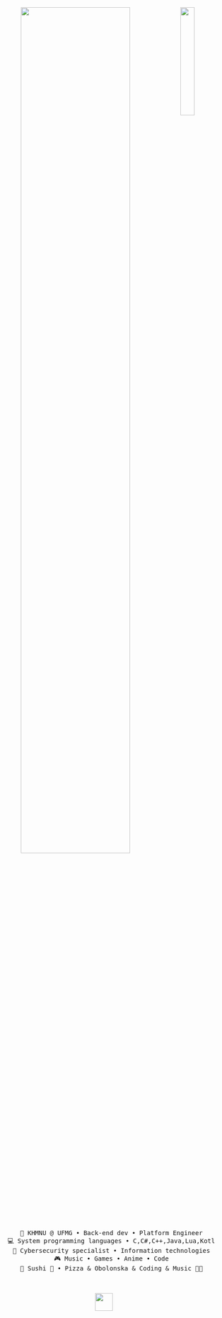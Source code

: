 <div align="center">
<img src="https://github.com/innng/innng/assets/26755058/5e0ce0fb-c544-4f8c-a307-5849165746d0" width="25%" align="right" />
<img src="https://readme-typing-svg.demolab.com?font=Inconsolata&weight=500&size=50&duration=4000&pause=300&color=A7A459&center=true&vCenter=true&multiline=true&repeat=false&random=false&width=1300&height=140&lines=Hello+hello;I'm+DeFex%2C+a+reverse+genius+and+wannabe+radiant+%E2%9C%A9" width="70%" />
<br><br>
<pre>
    💼 KHMNU @ UFMG • Back-end dev • Platform Engineer
    💻 System programming languages • C,C#,C++,Java,Lua,Kotlin 
    📖 Cybersecurity specialist • Information technologies
    🎮 Music • Games • Anime • Code
    🐾 Sushi 🐰 • Pizza & Obolonska & Coding & Music 🐤🐥
</pre>
<br><br>
<img src="https://raw.githubusercontent.com/innng/innng/master/assets/kyubey.gif" height="40" />
<br><br><br>
</div>



<!---
DeFexNN/DeFexNN is a ✨ special ✨ repository because its `README.md` (this file) appears on your GitHub profile.
You can click the Preview link to take a look at your changes.
--->
